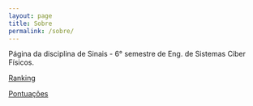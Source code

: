 ```yaml
---
layout: page
title: Sobre
permalink: /sobre/
---
```


Página da disciplina de Sinais - 6° semestre de Eng. de Sistemas Ciber Físicos.

[Ranking](ranking)

[Pontuações](../xp)
